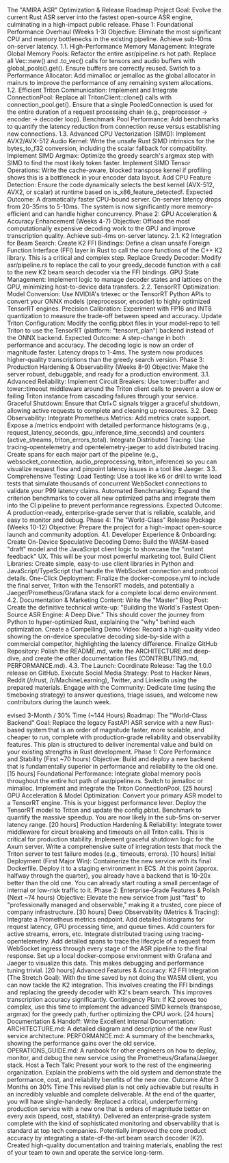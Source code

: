 The "AMIRA ASR" Optimization & Release Roadmap
Project Goal: Evolve the current Rust ASR server into the fastest open-source ASR engine, culminating in a high-impact public release.
Phase 1: Foundational Performance Overhaul (Weeks 1-3)
Objective: Eliminate the most significant CPU and memory bottlenecks in the existing pipeline. Achieve sub-10ms on-server latency.
1.1. High-Performance Memory Management:
Integrate Global Memory Pools: Refactor the entire asr/pipeline.rs hot path. Replace all Vec::new() and .to_vec() calls for tensors and audio buffers with global_pools().get(). Ensure buffers are correctly reused.
Switch to a Performance Allocator: Add mimalloc or jemalloc as the global allocator in main.rs to improve the performance of any remaining system allocations.
1.2. Efficient Triton Communication:
Implement and Integrate ConnectionPool: Replace all TritonClient::clone() calls with connection_pool.get(). Ensure that a single PooledConnection is used for the entire duration of a request processing chain (e.g., preprocessor -> encoder -> decoder loop).
Benchmark Pool Performance: Add benchmarks to quantify the latency reduction from connection reuse versus establishing new connections.
1.3. Advanced CPU Vectorization (SIMD):
Implement AVX2/AVX-512 Audio Kernel: Write the unsafe Rust SIMD intrinsics for the bytes_to_f32 conversion, including the scalar fallback for compatibility.
Implement SIMD Argmax: Optimize the greedy search's argmax step with SIMD to find the most likely token faster.
Implement SIMD Tensor Operations: Write the cache-aware, blocked transpose kernel if profiling shows this is a bottleneck in your encoder data layout.
Add CPU Feature Detection: Ensure the code dynamically selects the best kernel (AVX-512, AVX2, or scalar) at runtime based on is_x86_feature_detected!.
Expected Outcome: A dramatically faster CPU-bound server. On-server latency drops from 20-35ms to 5-10ms. The system is now significantly more memory-efficient and can handle higher concurrency.
Phase 2: GPU Acceleration & Accuracy Enhancement (Weeks 4-7)
Objective: Offload the most computationally expensive decoding work to the GPU and improve transcription quality. Achieve sub-4ms on-server latency.
2.1. K2 Integration for Beam Search:
Create K2 FFI Bindings: Define a clean unsafe Foreign Function Interface (FFI) layer in Rust to call the core functions of the C++ K2 library. This is a critical and complex step.
Replace Greedy Decoder: Modify asr/pipeline.rs to replace the call to your greedy_decode function with a call to the new K2 beam search decoder via the FFI bindings.
GPU State Management: Implement logic to manage decoder states and lattices on the GPU, minimizing host-to-device data transfers.
2.2. TensorRT Optimization:
Model Conversion: Use NVIDIA's trtexec or the TensorRT Python APIs to convert your ONNX models (preprocessor, encoder) to highly optimized TensorRT engines.
Precision Calibration: Experiment with FP16 and INT8 quantization to measure the trade-off between speed and accuracy.
Update Triton Configuration: Modify the config.pbtxt files in your model-repo to tell Triton to use the TensorRT (platform: "tensorrt_plan") backend instead of the ONNX backend.
Expected Outcome: A step-change in both performance and accuracy. The decoding logic is now an order of magnitude faster. Latency drops to 1-4ms. The system now produces higher-quality transcriptions than the greedy search version.
Phase 3: Production Hardening & Observability (Weeks 8-9)
Objective: Make the server robust, debuggable, and ready for a production environment.
3.1. Advanced Reliability:
Implement Circuit Breakers: Use tower::buffer and tower::timeout middleware around the Triton client calls to prevent a slow or failing Triton instance from cascading failures through your service.
Graceful Shutdown: Ensure that Ctrl+C signals trigger a graceful shutdown, allowing active requests to complete and cleaning up resources.
3.2. Deep Observability:
Integrate Prometheus Metrics: Add metrics crate support. Expose a /metrics endpoint with detailed performance histograms (e.g., request_latency_seconds, gpu_inference_time_seconds) and counters (active_streams, triton_errors_total).
Integrate Distributed Tracing: Use tracing-opentelemetry and opentelemetry-jaeger to add distributed tracing. Create spans for each major part of the pipeline (e.g., websocket_connection, audio_preprocessing, triton_inference) so you can visualize request flow and pinpoint latency issues in a tool like Jaeger.
3.3. Comprehensive Testing:
Load Testing: Use a tool like k6 or drill to write load tests that simulate thousands of concurrent WebSocket connections to validate your P99 latency claims.
Automated Benchmarking: Expand the criterion benchmarks to cover all new optimized paths and integrate them into the CI pipeline to prevent performance regressions.
Expected Outcome: A production-ready, enterprise-grade server that is reliable, scalable, and easy to monitor and debug.
Phase 4: The "World-Class" Release Package (Weeks 10-12)
Objective: Prepare the project for a high-impact open-source launch and community adoption.
4.1. Developer Experience & Onboarding:
Create On-Device Speculative Decoding Demo: Build the WASM-based "draft" model and the JavaScript client logic to showcase the "instant feedback" UX. This will be your most powerful marketing tool.
Build Client Libraries: Create simple, easy-to-use client libraries in Python and JavaScript/TypeScript that handle the WebSocket connection and protocol details.
One-Click Deployment: Finalize the docker-compose.yml to include the final server, Triton with the TensorRT models, and potentially a Jaeger/Prometheus/Grafana stack for a complete local demo environment.
4.2. Documentation & Marketing Content:
Write the "Master" Blog Post: Create the definitive technical write-up: "Building the World's Fastest Open-Source ASR Engine: A Deep Dive." This should cover the journey from Python to hyper-optimized Rust, explaining the "why" behind each optimization.
Create a Compelling Demo Video: Record a high-quality video showing the on-device speculative decoding side-by-side with a commercial competitor, highlighting the latency difference.
Finalize GitHub Repository: Polish the README.md, write the ARCHITECTURE.md deep-dive, and create the other documentation files (CONTRIBUTING.md, PERFORMANCE.md).
4.3. The Launch:
Coordinate Release: Tag the 1.0.0 release on GitHub.
Execute Social Media Strategy: Post to Hacker News, Reddit (/r/rust, /r/MachineLearning), Twitter, and LinkedIn using the prepared materials.
Engage with the Community: Dedicate time (using the timeboxing strategy) to answer questions, triage issues, and welcome new contributors during the launch week.

evised 3-Month / 30% Time (~144 Hours) Roadmap: The "World-Class Backend"
Goal: Replace the legacy FastAPI ASR service with a new Rust-based system that is an order of magnitude faster, more scalable, and cheaper to run, complete with production-grade reliability and observability features.
This plan is structured to deliver incremental value and build on your existing strengths in Rust development.
Phase 1: Core Performance and Stability (First ~70 hours)
Objective: Build and deploy a new backend that is fundamentally superior in performance and reliability to the old one.
[15 hours] Foundational Performance:
Integrate global memory pools throughout the entire hot path of asr/pipeline.rs.
Switch to jemalloc or mimalloc.
Implement and integrate the Triton ConnectionPool.
[25 hours] GPU Acceleration & Model Optimization:
Convert your primary ASR model to a TensorRT engine. This is your biggest performance lever.
Deploy the TensorRT model to Triton and update the config.pbtxt.
Benchmark to quantify the massive speedup. You are now likely in the sub-5ms on-server latency range.
[20 hours] Production Hardening & Reliability:
Integrate tower middleware for circuit breaking and timeouts on all Triton calls. This is critical for production stability.
Implement graceful shutdown logic for the Axum server.
Write a comprehensive suite of integration tests that mock the Triton server to test failure modes (e.g., timeouts, errors).
[10 hours] Initial Deployment (First Major Win):
Containerize the new service with its final Dockerfile.
Deploy it to a staging environment in ECS.
At this point (approx. halfway through the quarter), you already have a backend that is 10-20x better than the old one. You can already start routing a small percentage of internal or low-risk traffic to it.
Phase 2: Enterprise-Grade Features & Polish (Next ~74 hours)
Objective: Elevate the new service from just "fast" to "professionally managed and observable," making it a trusted, core piece of company infrastructure.
[30 hours] Deep Observability (Metrics & Tracing):
Integrate a Prometheus metrics endpoint. Add detailed histograms for request latency, GPU processing time, and queue times. Add counters for active streams, errors, etc.
Integrate distributed tracing using tracing-opentelemetry. Add detailed spans to trace the lifecycle of a request from WebSocket ingress through every stage of the ASR pipeline to the final response.
Set up a local docker-compose environment with Grafana and Jaeger to visualize this data. This makes debugging and performance tuning trivial.
[20 hours] Advanced Features & Accuracy:
K2 FFI Integration (The Stretch Goal): With the time saved by not doing the WASM client, you can now tackle the K2 integration. This involves creating the FFI bindings and replacing the greedy decoder with K2's beam search. This improves transcription accuracy significantly.
Contingency Plan: If K2 proves too complex, use this time to implement the advanced SIMD kernels (transpose, argmax) for the greedy path, further optimizing the CPU work.
[24 hours] Documentation & Handoff:
Write Excellent Internal Documentation:
ARCHITECTURE.md: A detailed diagram and description of the new Rust service architecture.
PERFORMANCE.md: A summary of the benchmarks, showing the performance gains over the old service.
OPERATIONS_GUIDE.md: A runbook for other engineers on how to deploy, monitor, and debug the new service using the Prometheus/Grafana/Jaeger stack.
Host a Tech Talk: Present your work to the rest of the engineering organization. Explain the problems with the old system and demonstrate the performance, cost, and reliability benefits of the new one.
Outcome After 3 Months on 30% Time
This revised plan is not only achievable but results in an incredibly valuable and complete deliverable. At the end of the quarter, you will have single-handedly:
Replaced a critical, underperforming production service with a new one that is orders of magnitude better on every axis (speed, cost, stability).
Delivered an enterprise-grade system complete with the kind of sophisticated monitoring and observability that is standard at top tech companies.
Potentially improved the core product accuracy by integrating a state-of-the-art beam search decoder (K2).
Created high-quality documentation and training materials, enabling the rest of your team to own and operate the service long-term.